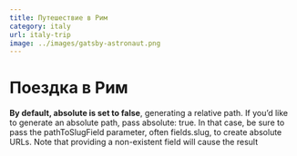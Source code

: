 ```yaml
---
title: Путешествие в Рим
category: italy
url: italy-trip
image: ../images/gatsby-astronaut.png
---
```


# Поездка в Рим

**By default, absolute is set to false**, generating a relative path. If you’d like to generate an absolute path, pass absolute: true. In that case, be sure to pass the pathToSlugField parameter, often fields.slug, to create absolute URLs. Note that providing a non-existent field will cause the result
